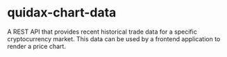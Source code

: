 # quidax-chart-data

A REST API that provides recent historical trade data for a specific cryptocurrency market. This data can be used by a
frontend application to render a price chart.
